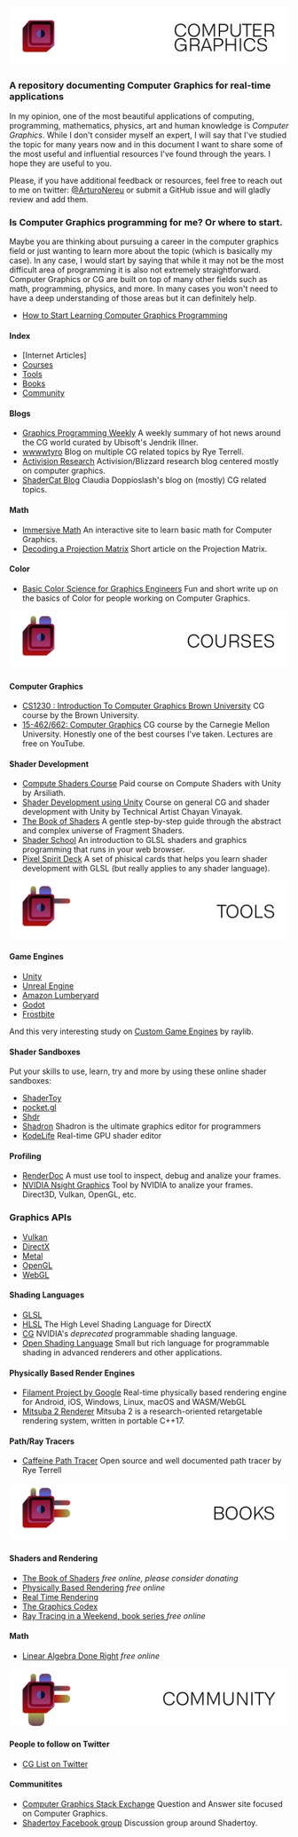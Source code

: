 ![](https://github.com/ArturoNereu/ComputerGraphics/blob/master/Assets/Computer%20Graphics.png)

### A repository documenting Computer Graphics for real-time applications

In my opinion, one of the most beautiful applications of computing, programming, mathematics, physics, art and human knowledge is *Computer Graphics*. While I don't consider myself an expert, I will say that I've studied the topic for many years now and in this document I want to share some of the most useful and influential resources I've found through the years. I hope they are useful to you.

Please, if you have additional feedback or resources, feel free to reach out to me on twitter: [@ArturoNereu](https://twitter.com/arturonereu) or submit a GitHub issue and will gladly review and add them.

### Is Computer Graphics programming for me? Or where to start.

Maybe you are thinking about pursuing a career in the computer graphics field or just wanting to learn more about the topic (which is basically my case). In any case, I would start by saying that while it may not be the most difficult area of programming it is also not extremely straightforward. Computer Graphics or CG are built on top of many other fields such as math, programming, physics, and more. In many cases you won't need to have a deep understanding of those areas but it can definitely help.

- [How to Start Learning Computer Graphics Programming](https://erkaman.github.io/posts/beginner_computer_graphics.html)


#### Index
* [Internet Articles]
* [Courses]()
* [Tools]()
* [Books]()
* [Community]()

[](https://github.com/ArturoNereu/ComputerGraphics/blob/master/Assets/Internet%20Articles.png)
#### Blogs
- [Graphics Programming Weekly](https://www.jendrikillner.com/tags/weekly/) A weekly summary of hot news around the CG world curated by Ubisoft's Jendrik Illner.
- [wwwwtyro](https://wwwtyro.net/) Blog on multiple CG related topics by Rye Terrell.
- [Activision Research](https://research.activision.com/) Activision/Blizzard research blog centered mostly on computer graphics.
- [ShaderCat Blog](https://www.shadercat.com/) Claudia Doppioslash's blog on (mostly) CG related topics.

#### Math
- [Immersive Math](http://immersivemath.com/ila/index.html) An interactive site to learn basic math for Computer Graphics.
- [Decoding a Projection Matrix](http://xdpixel.com/decoding-a-projection-matrix/) Short article on the Projection Matrix.

#### Color
- [Basic Color Science for Graphics Engineers](https://agraphicsguy.wordpress.com/2018/11/29/basic-color-science-for-graphics-engineers/) Fun and short write up on the basics of Color for people working on Computer Graphics. 

![](https://github.com/ArturoNereu/ComputerGraphics/blob/master/Assets/Courses.png)
#### Computer Graphics
- [CS1230 : Introduction To Computer Graphics Brown University](https://cs.brown.edu/courses/cs123/lectures.shtml) CG course by the Brown University. 
- [15-462/662: Computer Graphics](http://15462.courses.cs.cmu.edu/fall2020/) CG course by the Carnegie Mellon University. Honestly one of the best  courses I've taken. Lectures are free on YouTube.

#### Shader Development
- [Compute Shaders Course](https://gumroad.com/psychobiotik) Paid course on Compute Shaders with Unity by Arsiliath.
- [Shader Development using Unity](https://shaderdev.com/) Course on general CG and shader development with Unity by Technical Artist Chayan Vinayak.
- [The Book of Shaders](https://thebookofshaders.com/) A gentle step-by-step guide through the abstract and complex universe of Fragment Shaders.
- [Shader School](https://github.com/stackgl/shader-school) An introduction to GLSL shaders and graphics programming that runs in your web browser.
- [Pixel Spirit Deck](https://patriciogonzalezvivo.github.io/PixelSpiritDeck/) A set of phisical cards that helps you learn shader development with GLSL (but really applies to any shader language).

![](https://github.com/ArturoNereu/ComputerGraphics/blob/master/Assets/Tools.png)
#### Game Engines
- [Unity](http://unity3d.com/) 
- [Unreal Engine](https://www.unrealengine.com/en-US/) 
- [Amazon Lumberyard](https://aws.amazon.com/lumberyard/)
- [Godot](https://godotengine.org/)
- [Frostbite](https://www.ea.com/frostbite)

And this very interesting study on [Custom Game Engines](https://gist.github.com/raysan5/909dc6cf33ed40223eb0dfe625c0de74) by raylib.

#### Shader Sandboxes
Put your skills to use, learn, try and more by using these online shader sandboxes:
- [ShaderToy](https://shadertoy.com)
- [pocket.gl](http://pocket.gl/)
- [Shdr](http://shdr.bkcore.com/)
- [Shadron](https://www.arteryengine.com/shadron) Shadron is the ultimate graphics editor for programmers
- [KodeLife](https://hexler.net/products/kodelife) Real-time GPU shader editor

#### Profiling
- [RenderDoc](https://renderdoc.org/) A must use tool to inspect, debug and analize your frames.
- [NVIDIA Nsight Graphics](https://developer.nvidia.com/nsight-graphics) Tool by NVIDIA to analize your frames. Direct3D, Vulkan, OpenGL, etc.

### Graphics APIs
- [Vulkan](https://www.khronos.org/vulkan/)
- [DirectX](https://docs.microsoft.com/en-us/windows/win32/direct3d12/directx-12-programming-guide)
- [Metal](https://developer.apple.com/metal/)
- [OpenGL](https://www.opengl.org/)
- [WebGL](https://get.webgl.org/)

#### Shading Languages
- [GLSL](https://www.khronos.org/opengl/wiki/Core_Language_(GLSL))
- [HLSL](https://docs.microsoft.com/en-us/windows/win32/direct3dhlsl/dx-graphics-hlsl) The High Level Shading Language for DirectX
- [CG](https://developer.nvidia.com/cg-toolkit) NVIDIA's *deprecated* programmable shading language.
- [Open Shading Language](https://github.com/imageworks/OpenShadingLanguage) Small but rich language for programmable shading in advanced renderers and other applications.

#### Physically Based Render Engines
- [Filament Project by Google](https://google.github.io/filament/Filament.md.html#about) Real-time physically based rendering engine for Android, iOS, Windows, Linux, macOS and WASM/WebGL
- [Mitsuba 2 Renderer](http://www.mitsuba-renderer.org/) Mitsuba 2 is a research-oriented retargetable rendering system, written in portable C++17.

#### Path/Ray Tracers
- [Caffeine Path Tracer](https://wwwtyro.net/2018/02/25/caffeine.html) Open source and well documented path tracer by Rye Terrell

![](https://github.com/ArturoNereu/ComputerGraphics/blob/master/Assets/Books.png)
#### Shaders and Rendering
- [The Book of Shaders](https://thebookofshaders.com/) *free online, please consider donating*
- [Physically Based Rendering](http://www.pbr-book.org/) *free online*
- [Real Time Rendering](http://www.realtimerendering.com/)
- [The Graphics Codex](http://graphicscodex.com/) 
- [Ray Tracing in a Weekend, book series ](https://github.com/RayTracing/raytracing.github.io/) *free online*

#### Math
- [Linear Algebra Done Right](https://link.springer.com/book/10.1007/978-3-319-11080-6) *free online*

![](https://github.com/ArturoNereu/ComputerGraphics/blob/master/Assets/Community.png)
#### People to follow on Twitter
- [CG List on Twitter](https://twitter.com/i/lists/842481518564073473) 
#### Communitites
- [Computer Graphics Stack Exchange](https://computergraphics.stackexchange.com/) Question and Answer site focused on Computer Graphics.
- [Shadertoy Facebook group](https://www.facebook.com/groups/shadertoy) Discussion group around Shadertoy.
